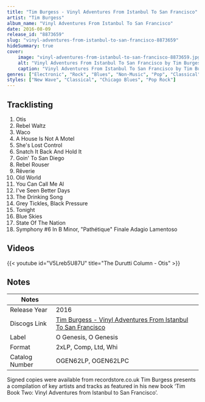 ```yaml
---
title: "Tim Burgess - Vinyl Adventures From Istanbul To San Francisco"
artist: "Tim Burgess"
album_name: "Vinyl Adventures From Istanbul To San Francisco"
date: 2016-08-09
release_id: "8873659"
slug: "vinyl-adventures-from-istanbul-to-san-francisco-8873659"
hideSummary: true
cover:
    image: "vinyl-adventures-from-istanbul-to-san-francisco-8873659.jpg"
    alt: "Vinyl Adventures From Istanbul To San Francisco by Tim Burgess"
    caption: "Vinyl Adventures From Istanbul To San Francisco by Tim Burgess"
genres: ["Electronic", "Rock", "Blues", "Non-Music", "Pop", "Classical", "Folk, World, & Country"]
styles: ["New Wave", "Classical", "Chicago Blues", "Pop Rock"]
---
```


## Tracklisting
1. Otis
2. Rebel Waltz
3. Waco
4. A House Is Not A Motel
5. She's Lost Control
6. Snatch It Back And Hold It
7. Goin' To San Diego
8. Rebel Rouser
9. Rêverie
10. Old World
11. You Can Call Me Al
12. I've Seen Better Days
13. The Drinking Song
14. Grey Tickles, Black Pressure
15. Tonight
16. Blue Skies
17. State Of The Nation
18. Symphony #6 In B Minor, "Pathétique" Finale Adagio Lamentoso

## Videos
{{< youtube id="V5Lreb5U87U" title="The Durutti Column - Otis" >}}


## Notes

| Notes          |             |
| ---------------| ----------- |
| Release Year   | 2016 |
| Discogs Link   | [Tim Burgess - Vinyl Adventures From Istanbul To San Francisco](https://www.discogs.com/release/8873659-Tim-Burgess-Vinyl-Adventures-From-Istanbul-To-San-Francisco) |
| Label          | O Genesis, O Genesis |
| Format         | 2xLP, Comp, Ltd, Whi |
| Catalog Number | OGEN62LP, OGEN62LPC |

Signed copies were available from recordstore.co.uk  Tim Burgess presents a compilation of key artists and tracks as featured in his new book ‘Tim Book Two: Vinyl Adventures from Istanbul to San Francisco’. 

